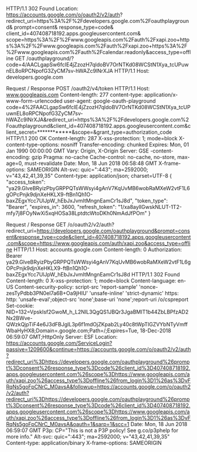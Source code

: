HTTP/1.1 302 Found
Location: https://accounts.google.com/o/oauth2/v2/auth?
redirect_uri=https%3A%2F%2Fdevelopers.google.com%2Foauthplayground&
prompt=consent&
response_type=code&
client_id=407408718192.apps.googleusercontent.com&
scope=https%3A%2F%2Fwww.googleapis.com%2Fauth%2Fxapi.zoo+https%3A%2F%2Fwww.googleapis.com%2Fauth%2Fxapi.zoo+https%3A%2F%2Fwww.googleapis.com%2Fauth%2Fcalendar.readonly&access_type=offline
GET /oauthplayground/?code=4/AACLgapSw6fcIE4jZzozH7qldoBV7OrNTKd08WCStN1Xya_tcUPuwnEL8oRPCNpofG3ZyCM7sv-hWAZc9lNrXJA HTTP/1.1
Host: developers.google.com


Request / Response
POST /oauth2/v4/token HTTP/1.1
Host: www.googleapis.com
Content-length: 277
content-type: application/x-www-form-urlencoded
user-agent: google-oauth-playground
code=4%2FAACLgapSw6fcIE4jZzozH7qldoBV7OrNTKd08WCStN1Xya_tcUPuwnEL8oRPCNpofG3ZyCM7sv-hWAZc9lNrXJA&redirect_uri=https%3A%2F%2Fdevelopers.google.com%2Foauthplayground&client_id=407408718192.apps.googleusercontent.com&client_secret=************&scope=&grant_type=authorization_code
HTTP/1.1 200 OK
Content-length: 287
X-xss-protection: 1; mode=block
X-content-type-options: nosniff
Transfer-encoding: chunked
Expires: Mon, 01 Jan 1990 00:00:00 GMT
Vary: Origin, X-Origin
Server: GSE
-content-encoding: gzip
Pragma: no-cache
Cache-control: no-cache, no-store, max-age=0, must-revalidate
Date: Mon, 18 Jun 2018 06:58:48 GMT
X-frame-options: SAMEORIGIN
Alt-svc: quic=":443"; ma=2592000; v="43,42,41,39,35"
Content-type: application/json; charset=UTF-8
{
  "access_token": "ya29.GlveBRyizPbyGRPPQTsWWsyi4gAnV7KqUvMB6wobRaMXeW2vtF1L6gOPcPnjk9djnXeHKLX9-ftBn1Qh1O-baxZEgxYcc7UlJpW_hEbJxJvmItMngnEamCr1sJ8d", 
  "token_type": "Bearer", 
  "expires_in": 3600, 
  "refresh_token": "1/xa8aylIGwskNLUT-1T2-mfy7j8FOyNwXi5xqHOSa38LptdtcWtoDKh0NmAdJfPOm"
}


Request / Response
GET /o/oauth2/v2/auth?redirect_uri=https://developers.google.com/oauthplayground&prompt=consent&response_type=code&client_id=407408718192.apps.googleusercontent.com&scope=https://www.googleapis.com/auth/xapi.zoo&access_type=offline HTTP/1.1
Host: accounts.google.com
Content-length: 0
Authorization: Bearer ya29.GlveBRyizPbyGRPPQTsWWsyi4gAnV7KqUvMB6wobRaMXeW2vtF1L6gOPcPnjk9djnXeHKLX9-ftBn1Qh1O-baxZEgxYcc7UlJpW_hEbJxJvmItMngnEamCr1sJ8d
HTTP/1.1 302 Found
Content-length: 0
X-xss-protection: 1; mode=block
Content-language: en-US
Content-security-policy: script-src 'report-sample' 'nonce-zesTyPdbb3PN0eI7a6B+Oa9jHIU' 'unsafe-inline' 'strict-dynamic' https: http: 'unsafe-eval';object-src 'none';base-uri 'none';report-uri /o/cspreport
Set-cookie: NID=132=VpskIsf2GwoM_h_L2NIL3QgQS1JBQr3JgaBMIT1b44ZbLBPfzAD2Nx2BWve-QWzkQjpTiF4e6J3dFBJgIL3p6f1mdOjZKpab2Ly40c8tWpTIGZVYbNTyVmffWbaHyHX8;Domain=.google.com;Path=/;Expires=Tue, 18-Dec-2018 06:59:07 GMT;HttpOnly
Server: ESF
Location: https://accounts.google.com/ServiceLogin?passive=1209600&continue=https://accounts.google.com/o/oauth2/v2/auth?redirect_uri%3Dhttps://developers.google.com/oauthplayground%26prompt%3Dconsent%26response_type%3Dcode%26client_id%3D407408718192.apps.googleusercontent.com%26scope%3Dhttps://www.googleapis.com/auth/xapi.zoo%26access_type%3Doffline%26from_login%3D1%26as%3DvFRqNs5goFpCNrC_M0avsA&followup=https://accounts.google.com/o/oauth2/v2/auth?redirect_uri%3Dhttps://developers.google.com/oauthplayground%26prompt%3Dconsent%26response_type%3Dcode%26client_id%3D407408718192.apps.googleusercontent.com%26scope%3Dhttps://www.googleapis.com/auth/xapi.zoo%26access_type%3Doffline%26from_login%3D1%26as%3DvFRqNs5goFpCNrC_M0avsA&oauth=1&sarp=1&scc=1
Date: Mon, 18 Jun 2018 06:59:07 GMT
P3p: CP="This is not a P3P policy! See g.co/p3phelp for more info."
Alt-svc: quic=":443"; ma=2592000; v="43,42,41,39,35"
Content-type: application/binary
X-frame-options: SAMEORIGIN